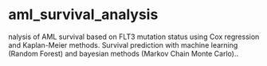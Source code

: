 # aml_survival_analysis
nalysis of AML survival based on FLT3 mutation status using Cox regression and Kaplan-Meier methods. Survival prediction with machine learning (Random Forest) and bayesian methods (Markov Chain Monte Carlo)..
